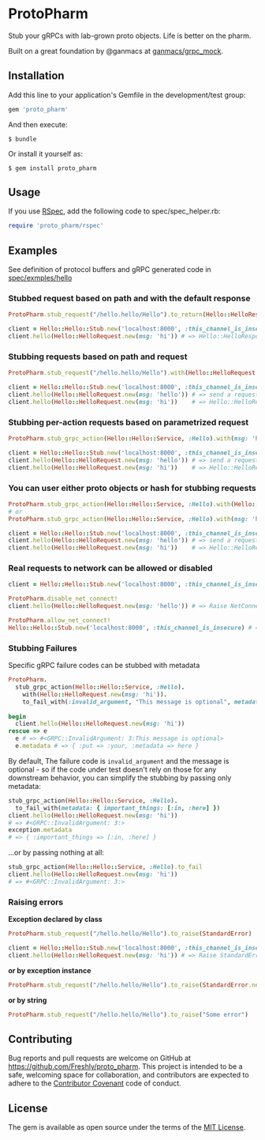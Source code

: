 # ProtoPharm

Stub your gRPCs with lab-grown proto objects. Life is better on the pharm.

Built on a great foundation by @ganmacs at [ganmacs/grpc_mock](https://github.com/ganmacs/grpc_mock).

## Installation

Add this line to your application's Gemfile in the development/test group:

```ruby
gem 'proto_pharm'
```

And then execute:

    $ bundle

Or install it yourself as:

    $ gem install proto_pharm

## Usage

If you use [RSpec](https://github.com/rspec/rspec), add the following code to spec/spec_helper.rb:

```ruby
require 'proto_pharm/rspec'
```

## Examples

See definition of protocol buffers and gRPC generated code in [spec/exmples/hello](https://github.com/Freshly/proto_pharm/tree/master/spec/examples/hello)

### Stubbed request based on path and with the default response

```ruby
ProtoPharm.stub_request("/hello.hello/Hello").to_return(Hello::HelloResponse.new(msg: 'test'))

client = Hello::Hello::Stub.new('localhost:8000', :this_channel_is_insecure)
client.hello(Hello::HelloRequest.new(msg: 'hi')) # => Hello::HelloResponse.new(msg: 'test')
```

### Stubbing requests based on path and request

```ruby
ProtoPharm.stub_request("/hello.hello/Hello").with(Hello::HelloRequest.new(msg: 'hi')).to_return(Hello::HelloResponse.new(msg: 'test'))

client = Hello::Hello::Stub.new('localhost:8000', :this_channel_is_insecure)
client.hello(Hello::HelloRequest.new(msg: 'hello')) # => send a request to server
client.hello(Hello::HelloRequest.new(msg: 'hi'))    # => Hello::HelloResponse.new(msg: 'test') (without any requests to server)
```

### Stubbing per-action requests based on parametrized request

```ruby
ProtoPharm.stub_grpc_action(Hello::Hello::Service, :Hello).with(msg: 'hi').to_return(msg: 'test')

client = Hello::Hello::Stub.new('localhost:8000', :this_channel_is_insecure)
client.hello(Hello::HelloRequest.new(msg: 'hello')) # => send a request to server
client.hello(Hello::HelloRequest.new(msg: 'hi'))    # => Hello::HelloResponse.new(msg: 'test') (without any requests to server)

```

### You can user either proto objects or hash for stubbing requests

```ruby
ProtoPharm.stub_grpc_action(Hello::Hello::Service, :Hello).with(Hello::HelloRequest.new(msg: 'hi')).to_return(msg: 'test')
# or
ProtoPharm.stub_grpc_action(Hello::Hello::Service, :Hello).with(msg: 'hi').to_return(Hello::HelloResponse.new(msg: 'test'))

client = Hello::Hello::Stub.new('localhost:8000', :this_channel_is_insecure)
client.hello(Hello::HelloRequest.new(msg: 'hello')) # => send a request to server
client.hello(Hello::HelloRequest.new(msg: 'hi'))    # => Hello::HelloResponse.new(msg: 'test') (without any requests to server)
```

### Real requests to network can be allowed or disabled

```ruby
client = Hello::Hello::Stub.new('localhost:8000', :this_channel_is_insecure)

ProtoPharm.disable_net_connect!
client.hello(Hello::HelloRequest.new(msg: 'hello')) # => Raise NetConnectNotAllowedError error

ProtoPharm.allow_net_connect!
Hello::Hello::Stub.new('localhost:8000', :this_channel_is_insecure) # => send a request to server
```

### Stubbing Failures

Specific gRPC failure codes can be stubbed with metadata
```ruby
ProtoPharm.
  stub_grpc_action(Hello::Hello::Service, :Hello).
    with(Hello::HelloRequest.new(msg: 'hi')).
    to_fail_with(:invalid_argument, "This message is optional", metadata: { put: :your, metadata: :here })
    
begin 
  client.hello(Hello::HelloRequest.new(msg: 'hi'))
rescue => e
  e # => #<GRPC::InvalidArgument: 3:This message is optional>
  e.metadata # => { :put => :your, :metadata => here }
```

By default, The failure code is `invalid_argument` and the message is optional - so if the code under test doesn't rely on those for any downstream behavior, you can simplify the stubbing by passing only metadata:
```ruby
stub_grpc_action(Hello::Hello::Service, :Hello).
  to_fail_with(metadata: { important_things: [:in, :here] })
client.hello(Hello::HelloRequest.new(msg: 'hi')) 
# => #<GRPC::InvalidArgument: 3:>
exception.metadata 
# => { :important_things => [:in, :here] }

```
...or by passing nothing at all:
```ruby
stub_grpc_action(Hello::Hello::Service, :Hello).to_fail
client.hello(Hello::HelloRequest.new(msg: 'hi')) 
# => #<GRPC::InvalidArgument: 3:>
```

### Raising errors

**Exception declared by class**

```ruby
ProtoPharm.stub_request("/hello.hello/Hello").to_raise(StandardError)

client = Hello::Hello::Stub.new('localhost:8000', :this_channel_is_insecure)
client.hello(Hello::HelloRequest.new(msg: 'hi')) # => Raise StandardError
```

**or by exception instance**

```ruby
ProtoPharm.stub_request("/hello.hello/Hello").to_raise(StandardError.new("Some error"))
```

**or by string**

```ruby
ProtoPharm.stub_request("/hello.hello/Hello").to_raise("Some error")
```

## Contributing

Bug reports and pull requests are welcome on GitHub at https://github.com/Freshly/proto_pharm. This project is intended to be a safe, welcoming space for collaboration, and contributors are expected to adhere to the [Contributor Covenant](http://contributor-covenant.org) code of conduct.

## License

The gem is available as open source under the terms of the [MIT License](https://opensource.org/licenses/MIT).
